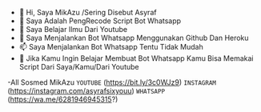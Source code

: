 - 👋 Hi, Saya MikAzu /Sering Disebut Asyraf
- 👀 Saya Adalah PengRecode Script Bot Whatsapp
- 🌱 Saya Belajar Ilmu Dari Youtube
- 💞️ Saya Menjalankan Bot Whatsapp Menggunakan Github Dan Heroku
- 📫 Saya Menjalankan Bot Whatsapp Tentu Tidak Mudah
- 🔰 Jika Kamu Ingin Belajar Membuat Bot Whatsapp Kamu Bisa Memakai Script Dari Saya/Kamu/Dari Youtube

-All Sosmed MikAzu
`YOUTUBE` (https://bit.ly/3c0WJz9)
`INSTAGRAM` (https://instagram.com/asyrafsixyouu)
`WHATSAPP` (https://wa.me/6281946945315?)

<!---
ASYRAFBOTZ/ASYRAFBOTZ is a ✨ special ✨ repository because its `README.md` (this file) appears on your GitHub profile.
You can click the Preview link to take a look at your changes.
--->
